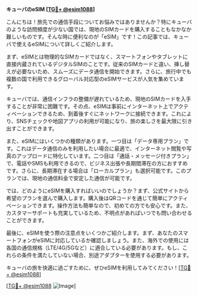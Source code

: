 **キューバのeSIM [[TG💪+ @esim1088](https://t.me/s/esim1088)]**

こんにちは！旅先での通信手段についてお悩みではありませんか？特にキューバのような訪問頻度が少ない国では、現地のSIMカードを購入することもなかなか難しいものです。そんな時に便利なのが「eSIM」です！この記事では、キューバで使えるeSIMについて詳しくご紹介します。

まず、eSIMとは物理的なSIMカードではなく、スマートフォンやタブレットに直接内蔵されているデジタルSIMのことです。従来のSIMカードと違い、挿し替えが必要ないため、スムーズにデータ通信を開始できます。さらに、旅行中でも複数の国で利用できるグローバル対応型のeSIMサービスが人気を集めています。

キューバでは、通信インフラの整備が遅れているため、現地のSIMカードを入手することが非常に困難です。その点、eSIMは事前にインターネット上でアクティベーションできるため、到着後すぐにネットワークに接続できます。これにより、SNSチェックや地図アプリの利用が可能になり、旅の楽しさを最大限に引き出すことができます。

また、eSIMにはいくつかの種類があります。一つ目は「データ専用プラン」です。これはデータ通信のみを利用したい場合に最適で、インターネット閲覧や写真のアップロードに特化しています。二つ目は「通話・メッセージ付きプラン」で、電話やSMSも利用できるので、ビジネス出張や長期間滞在の方におすすめです。さらに、長期滞在する場合は「ローカルプラン」も選択可能です。このプランでは、現地の通信料金で安定した通信が可能です。

では、どのようにeSIMを購入すればいいのでしょうか？まず、公式サイトから希望のプランを選んで購入します。購入後はQRコードを通じて簡単にアクティベーションできます。操作方法も簡単なので、初めての方でも安心です。また、カスタマーサポートも充実しているため、不明点があればいつでも問い合わせることができます。

最後に、eSIMを使う際の注意点をいくつかご紹介します。まず、あなたのスマートフォンがeSIMに対応しているか確認しましょう。また、海外での使用には各国の通信規格（LTE/4G/5Gなど）に適合している必要があります。もし、これらの条件を満たしていない場合、別途アダプターを使用する必要があります。

キューバの旅を快適に過ごすために、ぜひeSIMを利用してみてください！[[TG💪+ @esim1088](https://t.me/s/esim1088)]

[[TG💪+ @esim1088](https://t.me/s/esim1088) ![Image](https://i.postimg.cc/Y0z9fWf4/image.png)]